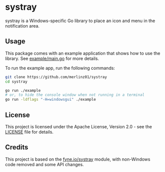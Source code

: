 # systray

systray is a Windows-specific Go library to place an icon and menu in the notification area.

## Usage

This package comes with an example application that shows how to use the library.
See [example/main.go](example/main.go) for more details.

To run the example app, run the following commands:

```sh
git clone https://github.com/merlinz01/systray
cd systray

go run ./example
# or, to hide the console window when not running in a terminal
go run -ldflags "-H=windowsgui" ./example
```

## License

This project is licensed under the Apache License, Version 2.0 - see the [LICENSE](LICENSE) file for details.

## Credits

This project is based on the [fyne.io/systray](https://github.com/fyne-io/systray) module,
with non-Windows code removed and some API changes.
